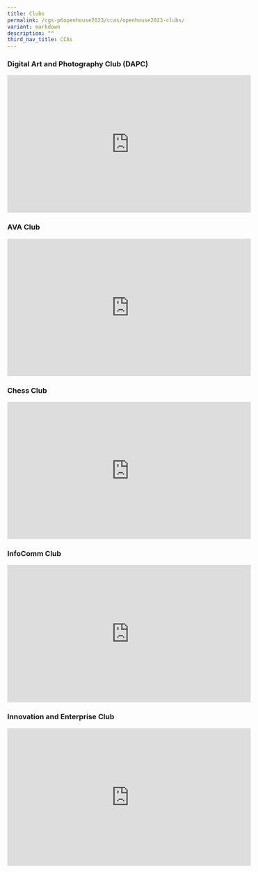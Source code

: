 ```yaml
---
title: Clubs
permalink: /cgs-p6openhouse2023/ccas/openhouse2023-clubs/
variant: markdown
description: ""
third_nav_title: CCAs
---
```

###  Digital Art and Photography Club (DAPC)
<iframe allowfullscreen="" allow="accelerometer; autoplay; clipboard-write; encrypted-media; gyroscope; picture-in-picture; web-share" frameborder="0" title="YouTube video player" src="https://www.youtube.com/embed/gXC5FatsmAw?si=tgDbrSVMfgbRdmZy" height="315" width="560"></iframe>

### AVA Club
<iframe allowfullscreen="" allow="accelerometer; autoplay; clipboard-write; encrypted-media; gyroscope; picture-in-picture; web-share" frameborder="0" title="YouTube video player" src="https://www.youtube.com/embed/WB3BYGn0nqw?si=bWapxPvf4vgYqlOM" height="315" width="560"></iframe>


### Chess Club
<iframe allowfullscreen="" allow="accelerometer; autoplay; clipboard-write; encrypted-media; gyroscope; picture-in-picture; web-share" frameborder="0" title="YouTube video player" src="https://www.youtube.com/embed/XgCyXt-9hac?si=a4yNrrCWPGnIivS8" height="315" width="560"></iframe>


### InfoComm Club
<iframe allowfullscreen="" allow="accelerometer; autoplay; clipboard-write; encrypted-media; gyroscope; picture-in-picture; web-share" frameborder="0" title="YouTube video player" src="https://www.youtube.com/embed/bcXVqvm5LC8?si=u1hKcpMr1VvRcMQS" height="315" width="560"></iframe>


### Innovation and Enterprise Club
<iframe allowfullscreen="" allow="accelerometer; autoplay; clipboard-write; encrypted-media; gyroscope; picture-in-picture; web-share" frameborder="0" title="YouTube video player" src="https://www.youtube.com/embed/Fy8ZVGdR9-4?si=8jqIXBfKtKbxvDXY" height="315" width="560"></iframe>